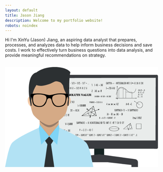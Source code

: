 ```yaml
---
layout: default
title: Jason Jiang 
description: Welcome to my portfolio website!
robots: noindex
---
```

Hi I'm XinYu (Jason) Jiang, an aspiring data analyst that prepares, processes, and analyzes data to help inform business decisions and save costs. I work to effectively turn business questions into data analysis, and provide meaningful recommendations on strategy.

<br>

<img src="/homepage_img.png" alt="homepage_img">
